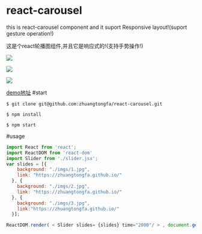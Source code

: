# react-carousel
this is react-carousel component and it suport Responsive layout!(suport gesture operation!)

这是个react轮播图组件,并且它是响应式的!(支持手势操作!)

![](http://zhuangtongfa.gitcafe.io/img/carousel1.png)

![](http://zhuangtongfa.gitcafe.io/img/carousel2.png)

![](http://zhuangtongfa.gitcafe.io/img/carousel4.png)

[demo地址](http://zhuangtongfa.gitcafe.io/demo/react-carousel)
#start
```
$ git clone git@github.com:zhuangtongfa/react-carousel.git

$ npm install

$ npm start

```
#usage
```js
import React from 'react';
import ReactDOM from 'react-dom'
import Slider from './slider.jsx';
var slides = [{
    background: "./imgs/1.jpg",
    link: "https://zhuangtongfa.github.io/"
  }, {
    background: "./imgs/2.jpg",
    link: "https://zhuangtongfa.github.io/"
  }, {
    background: "./imgs/3.jpg",
    link:"https://zhuangtongfa.github.io/"
  }];

ReactDOM.render( < Slider slides= {slides} time="2000"/ > , document.getElementById("app"));
```
